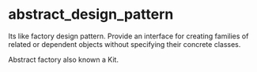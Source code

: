 # abstract_design_pattern

Its like factory design pattern. Provide an interface for creating families of related or dependent objects without specifying their concrete classes.

Abstract factory also known a Kit.
